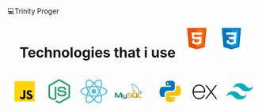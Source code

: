 💻Trinity Proger


<div style="display: flex; justify-content: center; gap: 15px; flex-wrap: wrap;">

<h1>Technologies that i use</h1>
  <img src="html5.svg.svg" alt="HTML5" style="width: 55px; height: 55px; object-fit: contain;">
  <img src="css3.svg.svg" alt="CSS3" style="width: 55px; height: 55px; object-fit: contain;">
  <img src="javascript.svg.svg" alt="JavaScript" style="width: 55px; height: 55px; object-fit: contain;">
  <img src="node-js.svg" alt="Node.JS" style="width: 55px; height: 55px; object-fit: contain;">
  <img src="react.png" alt="React" style="width: 55px; height: 55px; object-fit: contain;">
  <img src="sql.png" alt="MySQL" style="width: 55px; height: 55px; object-fit: contain;"> <br>
  <img src="p.png" alt="Python" style="width: 55px; height: 55px; object-fit: contain;">
   <img src="exp.png" alt="express" style="width: 55px; height: 55px; object-fit: contain; background-color: white">
   <img src="tail.png" alt="tailwindcss" style="width: 55px; height: 55px; object-fit: contain;">


</div>
